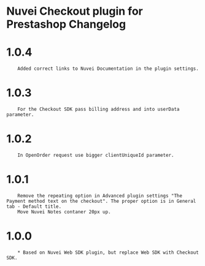 # Nuvei Checkout plugin for Prestashop Changelog

# 1.0.4
```
    Added correct links to Nuvei Documentation in the plugin settings.
```

# 1.0.3
```
    For the Checkout SDK pass billing address and into userData parameter.
```

# 1.0.2
```
    In OpenOrder request use bigger clientUniqueId parameter.
```

# 1.0.1
```
    Remove the repeating option in Advanced plugin settings "The Payment method text on the checkout". The proper option is in General tab - Default title.
    Move Nuvei Notes contaner 20px up.
```

# 1.0.0
```
    * Based on Nuvei Web SDK plugin, but replace Web SDK with Checkout SDK.
```